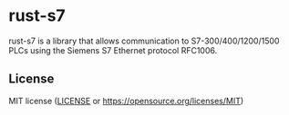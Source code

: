 # rust-s7
rust-s7 is a library that allows communication to S7-300/400/1200/1500 PLCs using the Siemens S7 Ethernet protocol RFC1006.

## License
MIT license ([LICENSE](LICENSE) or
   https://opensource.org/licenses/MIT)
